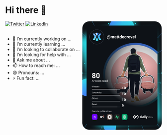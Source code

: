 # Hi there 👋

<div align="left">
  <a href="https://twitter.com/mattdecrevel" target="_blank">
    <img
      src="https://img.shields.io/twitter/follow/mattdecrevel?label=Twitter&logo=twitter&style=flat-square&color=1da1f2&logoColor=ffffff"
      alt="Twitter"
    />
  </a>
  <a href="https://www.linkedin.com/in/mattdecrevel/" target="_blank">
    <img
      src="https://img.shields.io/static/v1?logo=linkedin&style=flat-square&color=0072b1&label=LinkedIn&message=%E2%98%86"
      alt="LinkedIn"
    />
  </a>

  <a href="https://app.daily.dev/mattdecrevel">
    <img 
         src="https://github.com/mattdecrevel/mattdecrevel/blob/main/devcard.svg" 
         align="right"
         width="256" 
         alt="Matt Decrevel's Dev Card"/>
  </a>
</div>
<br />

- 🔭 I’m currently working on ...
- 🌱 I’m currently learning ...
- 👯 I’m looking to collaborate on ...
- 🤔 I’m looking for help with ...
- 💬 Ask me about ...
- 📫 How to reach me: ...
- 😄 Pronouns: ...
- ⚡ Fun fact: ...

